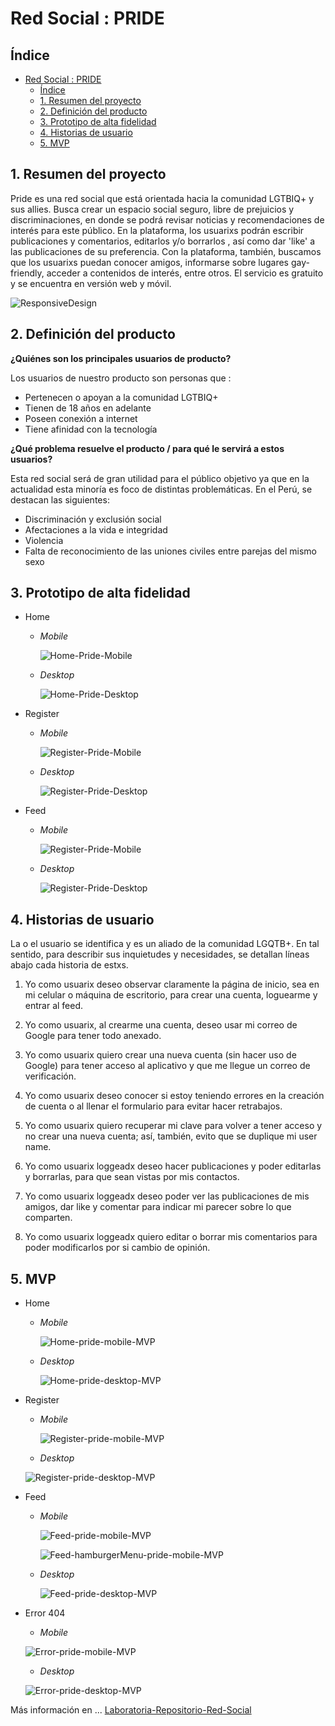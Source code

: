 # Red Social : PRIDE

## Índice

- [Red Social : PRIDE](#red-social--pride)
  - [Índice](#índice)
  - [1. Resumen del proyecto](#1-resumen-del-proyecto)
  - [2. Definición del producto](#2-definición-del-producto)
  - [3. Prototipo de alta fidelidad](#3-prototipo-de-alta-fidelidad)
  - [4. Historias de usuario](#4-historias-de-usuario)
  - [5. MVP](#5-mvp)


## 1. Resumen del proyecto

Pride es una red social que está orientada hacia la comunidad LGTBIQ+ y sus allies. Busca crear un espacio social seguro, libre de prejuicios y discriminaciones, en donde se podrá revisar noticias y recomendaciones de interés para este público. 
En la plataforma, los usuarixs podrán escribir publicaciones y comentarios, editarlos y/o borrarlos , así como dar 'like' a las publicaciones de su preferencia. Con la plataforma, también, buscamos que los usuarixs puedan conocer amigos, informarse sobre lugares gay-friendly, acceder a contenidos de interés, entre otros. El servicio es gratuito y se encuentra en versión web y móvil.


![ResponsiveDesign](https://user-images.githubusercontent.com/75852321/120943679-04388700-c6f6-11eb-8116-2695b9e6b3b5.png)

## 2. Definición del producto

**¿Quiénes son los principales usuarios de producto?**

 Los usuarios de nuestro producto son personas que :
 - Pertenecen o apoyan a la comunidad LGTBIQ+ 
 - Tienen de 18 años en adelante
 - Poseen conexión a internet
 - Tiene afinidad con la tecnología

**¿Qué problema resuelve el producto / para qué le servirá a estos usuarios?**

Esta red social será de gran utilidad para el público objetivo ya que en la actualidad esta minoría es foco de distintas problemáticas.
En el Perú, se destacan las siguientes:
- Discriminación y exclusión social
- Afectaciones a la vida e integridad
- Violencia
- Falta de reconocimiento de las uniones civiles entre parejas del mismo sexo

## 3. Prototipo de alta fidelidad

* Home
  - _Mobile_
  
    ![Home-Pride-Mobile](https://user-images.githubusercontent.com/75852321/120914285-cb9b9d80-c662-11eb-9b00-29b5bcc6106f.png)

  - _Desktop_

    ![Home-Pride-Desktop](https://user-images.githubusercontent.com/75852321/120914302-fab20f00-c662-11eb-8ca5-82317e66259a.png)

* Register

  - _Mobile_

    ![Register-Pride-Mobile](https://user-images.githubusercontent.com/75852321/120914340-3e0c7d80-c663-11eb-8e43-bdef67de31f5.png)

  - _Desktop_

    ![Register-Pride-Desktop](https://user-images.githubusercontent.com/75852321/120914374-917ecb80-c663-11eb-8076-2d172c188e35.png)

* Feed

  - _Mobile_

    ![Register-Pride-Mobile](https://user-images.githubusercontent.com/75852321/120914794-fa674300-c665-11eb-85cb-ff719e3aa754.png)

  - _Desktop_
    
    ![Register-Pride-Desktop](https://user-images.githubusercontent.com/75852321/121227954-c94b6600-c851-11eb-826c-87b430135b38.png)

## 4. Historias de usuario

La o el usuario se identifica y es un aliado de la comunidad LGQTB+. En tal sentido, para describir sus inquietudes y necesidades, se detallan líneas abajo cada historia de estxs.

  1. Yo como usuarix deseo observar claramente la página de inicio, sea en mi celular o máquina de escritorio, para crear una cuenta,  loguearme y entrar al feed.

  2. Yo como usuarix, al crearme una cuenta, deseo usar mi correo de Google para tener todo anexado.

  3. Yo como usuarix quiero crear una nueva cuenta (sin hacer uso de Google) para tener acceso al aplicativo y que me llegue un correo de verificación.

  4. Yo como usuarix deseo conocer si estoy teniendo errores en la creación de cuenta o al llenar el formulario para evitar hacer retrabajos.

  5. Yo como usuarix quiero recuperar mi clave para volver a tener acceso y no crear una nueva cuenta; así, también, evito que se duplique mi user name.

  6. Yo como usuarix loggeadx deseo hacer publicaciones y poder editarlas y borrarlas, para que sean vistas por mis contactos.

  7. Yo como usuarix loggeadx deseo poder ver las publicaciones de mis amigos, dar like y comentar para indicar mi parecer sobre lo que comparten.

  8. Yo como usuarix loggeadx quiero editar o borrar mis comentarios para poder modificarlos por si cambio de opinión.

## 5. MVP
* Home
  - _Mobile_
  
    ![Home-pride-mobile-MVP](https://user-images.githubusercontent.com/55217648/121100611-d455b600-c7bf-11eb-99cb-94d515d3c396.png)

  - _Desktop_ 
  
    ![Home-pride-desktop-MVP](https://user-images.githubusercontent.com/55217648/121100864-4f1ed100-c7c0-11eb-9dfd-1ad2ec5991c7.png)


* Register
  - _Mobile_

    ![Register-pride-mobile-MVP](https://user-images.githubusercontent.com/55217648/121101327-3ebb2600-c7c1-11eb-9d70-e2c494887dcd.png)

  - _Desktop_ 
  
  ![Register-pride-desktop-MVP](https://user-images.githubusercontent.com/55217648/121101127-d9673500-c7c0-11eb-9550-4dbfff00e121.png)


* Feed
  - _Mobile_
    
    ![Feed-pride-mobile-MVP](https://user-images.githubusercontent.com/55217648/121101816-2f88a800-c7c2-11eb-87e4-209083954297.png)

    ![Feed-hamburgerMenu-pride-mobile-MVP](https://user-images.githubusercontent.com/55217648/121101670-e89ab280-c7c1-11eb-9188-1d2d7ba6982a.png)

  - _Desktop_ 
    
    ![Feed-pride-desktop-MVP](https://user-images.githubusercontent.com/55217648/121101944-6eb6f900-c7c2-11eb-9266-3cba5157397e.png)

* Error 404
  - _Mobile_
  
  ![Error-pride-mobile-MVP](https://user-images.githubusercontent.com/55217648/121102618-a7a39d80-c7c3-11eb-886d-0f05b7280933.png)

  - _Desktop_ 
  
  ![Error-pride-desktop-MVP](https://user-images.githubusercontent.com/55217648/121102436-2ea44600-c7c3-11eb-8690-0d1a422a01c3.png)

Más información en ... [Laboratoria-Repositorio-Red-Social](https://github.com/Laboratoria/LIM014-social-network)